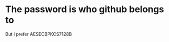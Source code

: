 # The password is who github belongs to














































































But I prefer AESECBPKCS7128B
